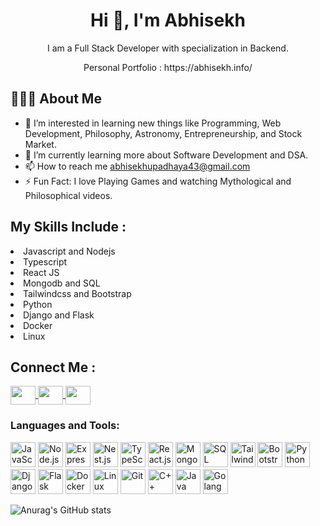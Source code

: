 <h1 align="center">Hi 👋, I'm Abhisekh</h1>
<p align="center">I am a Full Stack Developer with specialization in Backend.</p>
<p align="center">Personal Portfolio : https://abhisekh.info/</p>
<h2>👨🏻‍💻  About Me</h2>

- 👀 I’m interested in learning new things like Programming, Web Development, Philosophy, Astronomy, Entrepreneurship, and Stock Market.
- 🌱 I’m currently learning more about Software Development and DSA.
- 📫 How to reach me abhisekhupadhaya43@gmail.com
- ⚡ Fun Fact: I love Playing Games and watching Mythological and Philosophical videos.


<div>
  <h2>My Skills Include :</h2>
   <li>Javascript and Nodejs</li>
   <li>Typescript</li>
   <li>React JS</li>
   <li>Mongodb and SQL</li>
   <li>Tailwindcss and Bootstrap</li>
   <li>Python</li>
   <li>Django and Flask</li>
   <li>Docker</li>
   <li>Linux</li>
</div>


<div>
  <h2>Connect Me :</h2>
  <a href="https://twitter.com/AbhisekUpadhay5" target="_blank" rel="nofollow">
    <img align="center" src="https://raw.githubusercontent.com/rahuldkjain/github-profile-readme-generator/master/src/images/icons/Social/twitter.svg" alt="" height="30" width="40" style="max-width: 100%;">
  </a>
   <a href="https://www.linkedin.com/in/abhisekh-upadhaya-5208a3165/" target="_blank" rel="nofollow">
     <img align="center" src="https://raw.githubusercontent.com/rahuldkjain/github-profile-readme-generator/master/src/images/icons/Social/linked-in-alt.svg" alt="" height="30" width="40" style="max-width: 100%;">
  </a>
  <a href="https://www.instagram.com/abhisekupa/" target="_blank" rel="nofollow">
    <img align="center" src="https://raw.githubusercontent.com/rahuldkjain/github-profile-readme-generator/master/src/images/icons/Social/instagram.svg" alt="" height="30" width="40" style="max-width: 100%;">
  </a>
</div>

<h3 align="left">Languages and Tools:</h3>
<div align="left">
    <img src="https://example.com/path/to/javascript-logo.svg" alt="JavaScript" width="40" height="40"/>
    <img src="https://example.com/path/to/nodejs-logo.svg" alt="Node.js" width="40" height="40"/>
    <img src="https://example.com/path/to/expressjs-logo.svg" alt="Express.js" width="40" height="40"/>
    <img src="https://example.com/path/to/nestjs-logo.svg" alt="Nest.js" width="40" height="40"/>
    <img src="https://example.com/path/to/typescript-logo.svg" alt="TypeScript" width="40" height="40"/>
    <img src="https://example.com/path/to/reactjs-logo.svg" alt="React.js" width="40" height="40"/>
    <img src="https://example.com/path/to/mongodb-logo.svg" alt="MongoDB" width="40" height="40"/>
    <img src="https://example.com/path/to/sql-logo.svg" alt="SQL" width="40" height="40"/>
    <img src="https://example.com/path/to/tailwindcss-logo.svg" alt="Tailwind CSS" width="40" height="40"/>
    <img src="https://example.com/path/to/bootstrap-logo.svg" alt="Bootstrap" width="40" height="40"/>
    <img src="https://example.com/path/to/python-logo.svg" alt="Python" width="40" height="40"/>
    <img src="https://example.com/path/to/django-logo.svg" alt="Django" width="40" height="40"/>
    <img src="https://example.com/path/to/flask-logo.svg" alt="Flask" width="40" height="40"/>
    <img src="https://example.com/path/to/docker-logo.svg" alt="Docker" width="40" height="40"/>
    <img src="https://example.com/path/to/linux-logo.svg" alt="Linux" width="40" height="40"/>
    <img src="https://example.com/path/to/git-logo.svg" alt="Git" width="40" height="40"/>
    <img src="https://example.com/path/to/cpp-logo.svg" alt="C++" width="40" height="40"/>
    <img src="https://example.com/path/to/java-logo.svg" alt="Java" width="40" height="40"/>
    <img src="https://example.com/path/to/golang-logo.svg" alt="Golang" width="40" height="40"/>
</div>

![Anurag's GitHub stats](https://github-readme-stats.vercel.app/api?username=anuraghazra&show=reviews,discussions_started,discussions_answered,prs_merged,prs_merged_percentage)

